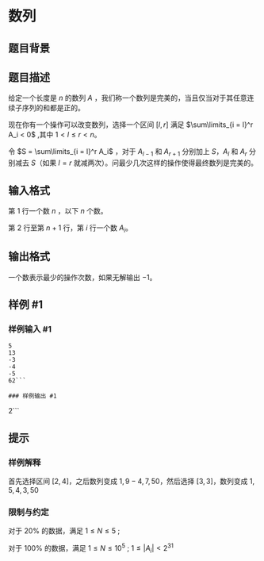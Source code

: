 # 数列

## 题目背景



## 题目描述

给定一个长度是 $n$ 的数列 $A$ ，我们称一个数列是完美的，当且仅当对于其任意连续子序列的和都是正的。

现在你有一个操作可以改变数列，选择一个区间 $[l,r]$ 满足 $\sum\limits_{i = l}^r A_i < 0$ ,其中 $1 < l \le r < n$。

令 $S = \sum\limits_{i = l}^r A_i$ ，对于 $A_{l - 1}$ 和 $A_{r + 1}$ 分别加上 $S$，$A_l$ 和 $A_r$ 分别减去 $S$（如果 $l = r$ 就减两次）。问最少几次这样的操作使得最终数列是完美的。

## 输入格式

第 $1$ 行一个数 $n$ ，以下 $n$ 个数。

第 $2$ 行至第 $n + 1$ 行，第 $i$ 行一个数 $A_i$。

## 输出格式

一个数表示最少的操作次数，如果无解输出 $-1$。

## 样例 #1

### 样例输入 #1
```
5
13
-3 
-4
-5
62```

### 样例输出 #1

```
2```

## 提示

### 样例解释

首先选择区间 $[2,4]$，之后数列变成 $1,9-4,7,50$，然后选择 $[3,3]$，数列变成 $1,5,4,3,50$

### 限制与约定

对于 $20\%$ 的数据，满足 $1 \le N \le 5$ ;

对于 $100\%$ 的数据，满足 $1 \le N \le 10^5$ ;  $1 \le |A_i| < 2^{31}$
